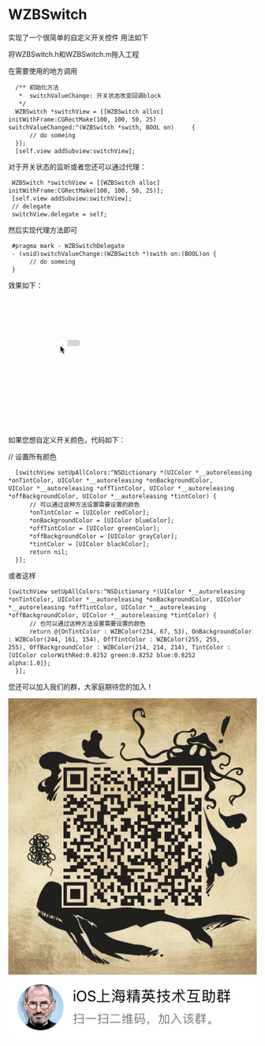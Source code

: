 # WZBSwitch
实现了一个很简单的自定义开关控件
用法如下

  将WZBSwitch.h和WZBSwitch.m拖入工程
  
  在需要使用的地方调用
  ```
    /** 初始化方法
     *  switchValueChange: 开关状态改变回调block
     */
    WZBSwitch *switchView = [[WZBSwitch alloc] initWithFrame:CGRectMake(100, 100, 50, 25) switchValueChanged:^(WZBSwitch *swith, BOOL on)     {
        // do someing
    }];
    [self.view addSubview:switchView];
  ```
    
   对于开关状态的监听或者您还可以通过代理：
   
  ```
   WZBSwitch *switchView = [[WZBSwitch alloc] initWithFrame:CGRectMake(100, 100, 50, 25)];
   [self.view addSubview:switchView];
   // delegate
   switchView.delegate = self;
  ```
   
   然后实现代理方法即可
   
  ```
   #pragma mark - WZBSwitchDelegate
   - (void)switchValueChange:(WZBSwitch *)swith on:(BOOL)on {
        // do someing
   }
  ```
   
   效果如下：
   
   
 ![image](https://github.com/WZBbiao/WZBSwitch/blob/master/WZBSwitch.gif?raw=true)
 
 如果您想自定义开关颜色，代码如下：
 
  // 设置所有颜色
  
  ```
    [switchView setUpAllColors:^NSDictionary *(UIColor *__autoreleasing *onTintColor, UIColor *__autoreleasing *onBackgroundColor,                UIColor *__autoreleasing *offTintColor, UIColor *__autoreleasing *offBackgroundColor, UIColor *__autoreleasing *tintColor) {
        // 可以通过这种方法设置需要设置的颜色
        *onTintColor = [UIColor redColor];
        *onBackgroundColor = [UIColor blueColor];
        *offTintColor = [UIColor greenColor];
        *offBackgroundColor = [UIColor grayColor];
        *tintColor = [UIColor blackColor];
        return nil;
    }];
  ```
    
  或者这样
  
  ```
  [switchView setUpAllColors:^NSDictionary *(UIColor *__autoreleasing *onTintColor, UIColor *__autoreleasing *onBackgroundColor, UIColor    *__autoreleasing *offTintColor, UIColor *__autoreleasing *offBackgroundColor, UIColor *__autoreleasing *tintColor) {
        // 也可以通过这种方法设置需要设置的颜色
        return @{OnTintColor : WZBColor(234, 67, 53), OnBackgroundColor : WZBColor(244, 161, 154), OffTintColor : WZBColor(255, 255,              255), OffBackgroundColor : WZBColor(214, 214, 214), TintColor : [UIColor colorWithRed:0.8252 green:0.8252 blue:0.8252                   alpha:1.0]};
    }];
  ```
 
 您还可以加入我们的群，大家庭期待您的加入！
 
 ![image](https://github.com/WZBbiao/WZBSwitch/blob/master/IMG_1850.JPG?raw=true)
